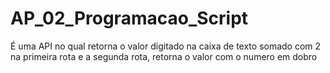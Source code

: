 # AP_02_Programacao_Script
É uma API no qual retorna o valor digitado na caixa de texto somado com 2 na primeira rota e a segunda rota, retorna o valor com o numero em dobro
